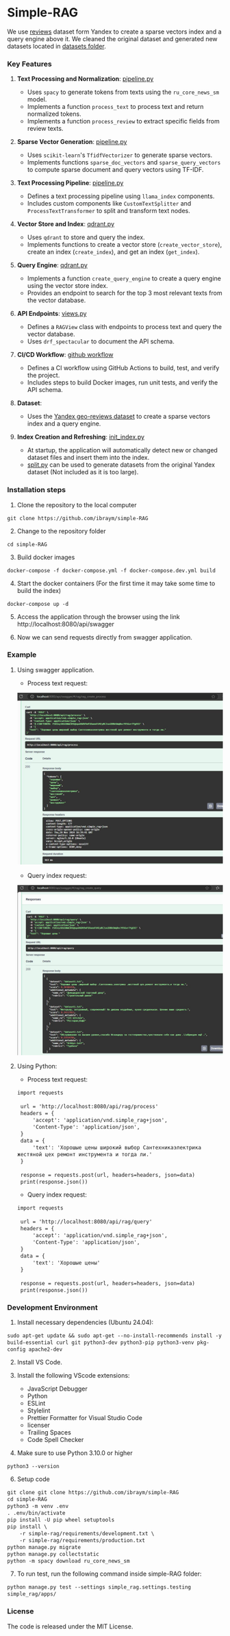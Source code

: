 # Simple-RAG

We use [reviews](https://github.com/yandex/geo-reviews-dataset-2023) dataset form Yandex to create a sparse vectors index and a query engine above it. We cleaned the original dataset and generated new datasets located in [datasets folder](./data/datasets/).

### Key Features

1. **Text Processing and Normalization**: [pipeline.py](./simple_rag/apps/core/pipeline.py)
   - Uses `spacy` to generate tokens from texts using the `ru_core_news_sm` model.
   - Implements a function `process_text` to process text and return normalized tokens.
   - Implements a function `process_review` to extract specific fields from review texts.

2. **Sparse Vector Generation**: [pipeline.py](./simple_rag/apps/core/pipeline.py)
   - Uses `scikit-learn`'s `TfidfVectorizer` to generate sparse vectors.
   - Implements functions `sparse_doc_vectors` and `sparse_query_vectors` to compute sparse document and query vectors using TF-IDF.

3. **Text Processing Pipeline**: [pipeline.py](./simple_rag/apps/core/pipeline.py)
   - Defines a text processing pipeline using `llama_index` components.
   - Includes custom components like `CustomTextSplitter` and `ProcessTextTransformer` to split and transform text nodes.

4. **Vector Store and Index**: [qdrant.py](./simple_rag/apps/core/qdrant.py)
   - Uses `qdrant` to store and query the index.
   - Implements functions to create a vector store (`create_vector_store`), create an index (`create_index`), and get an index (`get_index`).

5. **Query Engine**: [qdrant.py](./simple_rag/apps/core/qdrant.py)
   - Implements a function `create_query_engine` to create a query engine using the vector store index.
   - Provides an endpoint to search for the top 3 most relevant texts from the vector database.

6. **API Endpoints**: [views.py](./simple_rag/apps/core/views.py)
   - Defines a `RAGView` class with endpoints to process text and query the vector database.
   - Uses `drf_spectacular` to document the API schema.

7. **CI/CD Workflow**: [github workflow](./.github/workflows/)
   - Defines a CI workflow using GitHub Actions to build, test, and verify the project.
   - Includes steps to build Docker images, run unit tests, and verify the API schema.

8. **Dataset**:
   - Uses the [Yandex geo-reviews dataset](https://github.com/yandex/geo-reviews-dataset-2023) to create a sparse vectors index and a query engine.

9. **Index Creation and Refreshing**: [init_index.py](./simple_rag/apps/core/management/commands/init_index.py)
   - At startup, the application will automatically detect new or changed dataset files and insert them into the index.
   - [split.py](./data/datasets/split.py) can be used to generate datasets from the original Yandex dataset (Not included as it is too large).

### Installation steps

1. Clone the repository to the local computer

```
git clone https://github.com/ibraym/simple-RAG
```

2. Change to the repository folder

```
cd simple-RAG
```

3. Build docker images

```
docker-compose -f docker-compose.yml -f docker-compose.dev.yml build
```

4. Start the docker containers (For the first time it may take some time to build the index)

```
docker-compose up -d
```

5. Access the application through the browser using the link http://localhost:8080/api/swagger

6. Now we can send requests directly from swagger application.

### Example

1. Using swagger application.

   - Process text request:

    ![](./docs/img/rag_process.JPG)

   - Query index request:

   ![](./docs/img/rag_query.JPG)

2. Using Python:

   - Process text request:
   ```
   import requests

    url = 'http://localhost:8080/api/rag/process'
    headers = {
        'accept': 'application/vnd.simple_rag+json',
        'Content-Type': 'application/json',
    }
    data = {
        'text': 'Хорошые цены широкий выбор Сантехникаэлектрика жестяной цех ремонт инструмента и тогда ли.'
    }

    response = requests.post(url, headers=headers, json=data)
    print(response.json())
   ```
   - Query index request:
   ```
   import requests

    url = 'http://localhost:8080/api/rag/query'
    headers = {
        'accept': 'application/vnd.simple_rag+json',
        'Content-Type': 'application/json',
    }
    data = {
        'text': 'Хорошые цены'
    }

    response = requests.post(url, headers=headers, json=data)
    print(response.json())
    ```

### Development Environment

1. Install necessary dependencies (Ubuntu 24.04):
```
sudo apt-get update && sudo apt-get --no-install-recommends install -y build-essential curl git python3-dev python3-pip python3-venv pkg-config apache2-dev
```

2. Install VS Code.

3. Install the following VScode extensions:
   - JavaScript Debugger
   - Python
   - ESLint
   - Stylelint
   - Prettier Formatter for Visual Studio Code
   - licenser
   - Trailing Spaces
   - Code Spell Checker

4. Make sure to use Python 3.10.0 or higher
```
python3 --version
```

6. Setup code
```
git clone git clone https://github.com/ibraym/simple-RAG
cd simple-RAG
python3 -m venv .env
. .env/bin/activate
pip install -U pip wheel setuptools
pip install \
    -r simple-rag/requirements/development.txt \
    -r simple-rag/requirements/production.txt
python manage.py migrate
python manage.py collectstatic
python -m spacy download ru_core_news_sm
```

7. To run test, run the following command inside simple-RAG folder:

```
python manage.py test --settings simple_rag.settings.testing simple_rag/apps/
```

### License

The code is released under the MIT License.



